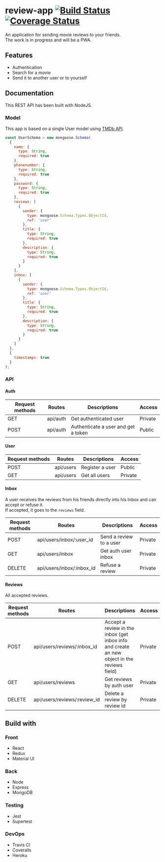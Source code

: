 # review-app [![Build Status](https://travis-ci.com/vnsteven/review.svg?token=DqpoLj6G47n3mCsLE5Mf&branch=master)](https://travis-ci.com/vnsteven/review) [![Coverage Status](https://coveralls.io/repos/github/vnsteven/review/badge.svg)](https://coveralls.io/github/vnsteven/review)

An application for sending movie reviews to your friends. <br />
The work is in progress and will be a PWA. <br />

## Features

- Authentication
- Search for a movie
- Send it to another user or to yourself

## Documentation

This REST API has been built with NodeJS.

### Model

This app is based on a single User model using [TMDb API](https://developers.themoviedb.org/3/getting-started/introduction).

```javascript
const UserSchema = new mongoose.Schema(
  {
    name: {
      type: String,
      required: true
    },
    phonenumber: {
      type: String,
      required: true
    },
    password: {
      type: String,
      required: true
    },
    reviews: [
      {
        sender: {
          type: mongoose.Schema.Types.ObjectId,
          ref: 'user'
        },
        title: {
          type: String,
          required: true
        },
        description: {
          type: String,
          required: true
        }
      }
    ],
    inbox: [
      {
        sender: {
          type: mongoose.Schema.Types.ObjectId,
          ref: 'user'
        },
        title: {
          type: String,
          required: true
        },
        description: {
          type: String,
          required: true
        }
      }
    ]
  },
  {
    timestamps: true
  }
);
```

### API

#### Auth

| Request methods | Routes   | Descriptions                        | Access  |
| --------------- | -------- | ----------------------------------- | ------- |
| GET             | api/auth | Get authenticated user              | Private |
| POST            | api/auth | Authenticate a user and get a token | Public  |

#### User

| Request methods | Routes    | Descriptions    | Access  |
| --------------- | --------- | --------------- | ------- |
| POST            | api/users | Register a user | Public  |
| GET             | api/users | Get all users   | Private |

#### Inbox

A user receives the reviews from his friends directly into his Inbox and can accept or refuse it. <br />
If accepted, it goes to the `reviews` field.

| Request methods | Routes                    | Descriptions            | Access  |
| --------------- | ------------------------- | ----------------------- | ------- |
| POST            | api/users/inbox/:user_id  | Send a review to a user | Private |
| GET             | api/users/inbox           | Get auth user inbox     | Private |
| DELETE          | api/users/inbox/:inbox_id | Refuse a review         | Private |

#### Reviews

All accepted reviews.

| Request methods | Routes                       | Descriptions                                                                                | Access  |
| --------------- | ---------------------------- | ------------------------------------------------------------------------------------------- | ------- |
| POST            | api/users/reviews/:inbox_id  | Accept a review in the inbox (get inbox info and create an new object in the reviews field) | Private |
| GET             | api/users/reviews            | Get reviews by auth user                                                                    | Private |
| DELETE          | api/users/reviews/:review_id | Delete a review by review id                                                                | Private |

## Build with

### Front

- React
- Redux
- Material UI

### Back

- Node
- Express
- MongoDB

### Testing

- Jest
- Supertest

### DevOps

- Travis CI
- Coveralls
- Heroku
